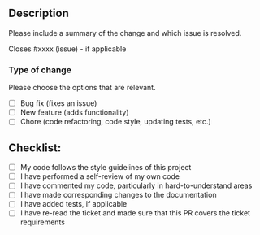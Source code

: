 ## Description

Please include a summary of the change and which issue is resolved.

Closes #xxxx (issue) - if applicable

### Type of change

Please choose the options that are relevant.

- [ ] Bug fix (fixes an issue)
- [ ] New feature (adds functionality)
- [ ] Chore (code refactoring, code style, updating tests, etc.)

## Checklist:

- [ ] My code follows the style guidelines of this project
- [ ] I have performed a self-review of my own code
- [ ] I have commented my code, particularly in hard-to-understand areas
- [ ] I have made corresponding changes to the documentation
- [ ] I have added tests, if applicable
- [ ] I have re-read the ticket and made sure that this PR covers the ticket requirements
